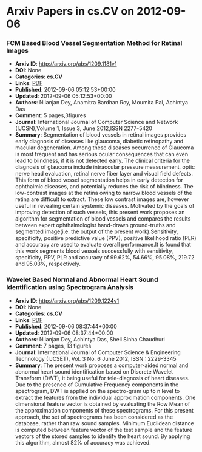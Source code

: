 # Arxiv Papers in cs.CV on 2012-09-06
### FCM Based Blood Vessel Segmentation Method for Retinal Images
- **Arxiv ID**: http://arxiv.org/abs/1209.1181v1
- **DOI**: None
- **Categories**: **cs.CV**
- **Links**: [PDF](http://arxiv.org/pdf/1209.1181v1)
- **Published**: 2012-09-06 05:12:53+00:00
- **Updated**: 2012-09-06 05:12:53+00:00
- **Authors**: Nilanjan Dey, Anamitra Bardhan Roy, Moumita Pal, Achintya Das
- **Comment**: 5 pages,3figures
- **Journal**: International Journal of Computer Science and Network
  (IJCSN),Volume 1, Issue 3, June 2012,ISSN 2277-5420
- **Summary**: Segmentation of blood vessels in retinal images provides early diagnosis of diseases like glaucoma, diabetic retinopathy and macular degeneration. Among these diseases occurrence of Glaucoma is most frequent and has serious ocular consequences that can even lead to blindness, if it is not detected early. The clinical criteria for the diagnosis of glaucoma include intraocular pressure measurement, optic nerve head evaluation, retinal nerve fiber layer and visual field defects. This form of blood vessel segmentation helps in early detection for ophthalmic diseases, and potentially reduces the risk of blindness. The low-contrast images at the retina owing to narrow blood vessels of the retina are difficult to extract. These low contrast images are, however useful in revealing certain systemic diseases. Motivated by the goals of improving detection of such vessels, this present work proposes an algorithm for segmentation of blood vessels and compares the results between expert ophthalmologist hand-drawn ground-truths and segmented image(i.e. the output of the present work).Sensitivity, specificity, positive predictive value (PPV), positive likelihood ratio (PLR) and accuracy are used to evaluate overall performance.It is found that this work segments blood vessels successfully with sensitivity, specificity, PPV, PLR and accuracy of 99.62%, 54.66%, 95.08%, 219.72 and 95.03%, respectively.



### Wavelet Based Normal and Abnormal Heart Sound Identification using Spectrogram Analysis
- **Arxiv ID**: http://arxiv.org/abs/1209.1224v1
- **DOI**: None
- **Categories**: **cs.CV**
- **Links**: [PDF](http://arxiv.org/pdf/1209.1224v1)
- **Published**: 2012-09-06 08:37:44+00:00
- **Updated**: 2012-09-06 08:37:44+00:00
- **Authors**: Nilanjan Dey, Achintya Das, Sheli Sinha Chaudhuri
- **Comment**: 7 pages, 13 figures
- **Journal**: International Journal of Computer Science & Engineering Technology
  (IJCSET), Vol. 3 No. 6 June 2012, ISSN : 2229-3345
- **Summary**: The present work proposes a computer-aided normal and abnormal heart sound identification based on Discrete Wavelet Transform (DWT), it being useful for tele-diagnosis of heart diseases. Due to the presence of Cumulative Frequency components in the spectrogram, DWT is applied on the spectro-gram up to n level to extract the features from the individual approximation components. One dimensional feature vector is obtained by evaluating the Row Mean of the approximation components of these spectrograms. For this present approach, the set of spectrograms has been considered as the database, rather than raw sound samples. Minimum Euclidean distance is computed between feature vector of the test sample and the feature vectors of the stored samples to identify the heart sound. By applying this algorithm, almost 82% of accuracy was achieved.



